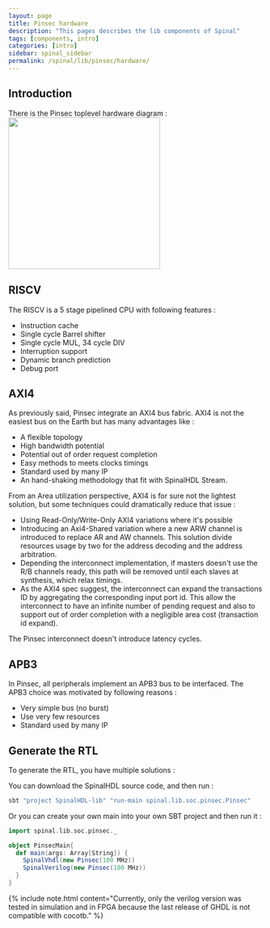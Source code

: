 ```yaml
---
layout: page
title: Pinsec hardware
description: "This pages describes the lib components of Spinal"
tags: [components, intro]
categories: [intro]
sidebar: spinal_sidebar
permalink: /spinal/lib/pinsec/hardware/
---
```


## Introduction

There is the Pinsec toplevel hardware diagram :
<img src="https://cdn.jsdelivr.net/gh/SpinalHDL/SpinalDoc@dd17971aa549ccb99168afd55aad274bbdff1e88/asset/picture/pinsec_hardware.svg"   align="middle" width="300">

## RISCV

The RISCV is a 5 stage pipelined CPU with following features :

- Instruction cache
- Single cycle Barrel shifter
- Single cycle MUL, 34 cycle DIV
- Interruption support
- Dynamic branch prediction
- Debug port

## AXI4

As previously said, Pinsec integrate an AXI4 bus fabric. AXI4 is not the easiest bus on the Earth but has many advantages like :

- A flexible topology
- High bandwidth potential
- Potential out of order request completion
- Easy methods to meets clocks timings
- Standard used by many IP
- An hand-shaking methodology that fit with SpinalHDL Stream.

From an Area utilization perspective, AXI4 is for sure not the lightest solution, but some techniques could dramatically reduce that issue :

- Using Read-Only/Write-Only AXI4 variations where it's possible
- Introducing an Axi4-Shared variation where a new ARW channel is introduced to replace AR and AW channels. This solution divide resources usage by two for the address decoding and the address arbitration.
- Depending the interconnect implementation, if masters doesn't use the R/B channels ready, this path will be removed until each slaves at synthesis, which relax timings.
- As the AXI4 spec suggest, the interconnect can expand the transactions ID by aggregating the corresponding input port id. This allow the interconnect to have an infinite number of pending request and also to support out of order completion with a negligible area cost (transaction id expand).

The Pinsec interconnect doesn't introduce latency cycles.

## APB3

In Pinsec, all peripherals implement an APB3 bus to be interfaced. The APB3 choice was motivated by following reasons :

- Very simple bus (no burst)
- Use very few resources
- Standard used by many IP

## Generate the RTL

To generate the RTL, you have multiple solutions :

You can download the SpinalHDL source code, and then run :

```sbt
sbt "project SpinalHDL-lib" "run-main spinal.lib.soc.pinsec.Pinsec"
```

Or you can create your own main into your own SBT project and then run it :

```scala
import spinal.lib.soc.pinsec._

object PinsecMain{
  def main(args: Array[String]) {
    SpinalVhdl(new Pinsec(100 MHz))
    SpinalVerilog(new Pinsec(100 MHz))
  }
}
```

{% include note.html content="Currently, only the verilog version was tested in simulation and in FPGA because the last release of GHDL is not compatible with cocotb." %}
